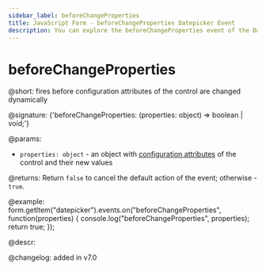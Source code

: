 ```yaml
---
sidebar_label: beforeChangeProperties
title: JavaScript Form - beforeChangeProperties Datepicker Event 
description: You can explore the beforeChangeProperties event of the Datepicker control of Form in the documentation of the DHTMLX JavaScript UI library. Browse developer guides and API reference, try out code examples and live demos, and download a free 30-day evaluation version of DHTMLX Suite.
---
```


# beforeChangeProperties

@short: fires before configuration attributes of the control are changed dynamically

@signature: {'beforeChangeProperties: (properties: object) => boolean | void;'}

@params:
- `properties: object` - an object with [configuration attributes](form/api/calendar/calendar_setproperties_method.md) of the control and their new values

@returns:
Return `false` to cancel the default action of the event; otherwise - `true`.

@example:
form.getItem("datepicker").events.on("beforeChangeProperties", function(properties) {
    console.log("beforeChangeProperties", properties);
    return true;
});

@descr:

@changelog: added in v7.0

[comment]: # (@relatedapi: form/api/calendar/calendar_setproperties_method.md)
